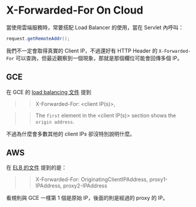 # X-Forwarded-For On Cloud

當使用雲端服務時，常要搭配 Load Balancer 的使用，當在 Servlet 內呼叫：

```java
request.getRemoteAddr();
```

我們不一定會取得真實的 Client IP，不過還好有 HTTP Header 的 `X-Forwarded-For` 可以查詢，但最近觀察到一個現象，那就是那個欄位可能會回傳多個 IP。


## GCE

在 GCE 的 [load balancing 文件](https://cloud.google.com/compute/docs/load-balancing/http/) 提到

>> X-Forwarded-For: <client IP(s)>, <global forwarding rule external IP>

>> The `first` element in the <client IP(s)> section shows the `origin address`.

不過為什麼會多數其他的 client IP*s* 卻沒特別說明什麼。

## AWS

在 [ELB 的文件](http://docs.aws.amazon.com/ElasticLoadBalancing/latest/DeveloperGuide/x-forwarded-headers.html#x-forwarded-for) 提到的是：

>> X-Forwarded-For: OriginatingClientIPAddress, proxy1-IPAddress, proxy2-IPAddress

看規則與 GCE 一樣第 1 個是原始 IP，後面的則是經過的 proxy 的 IP。
